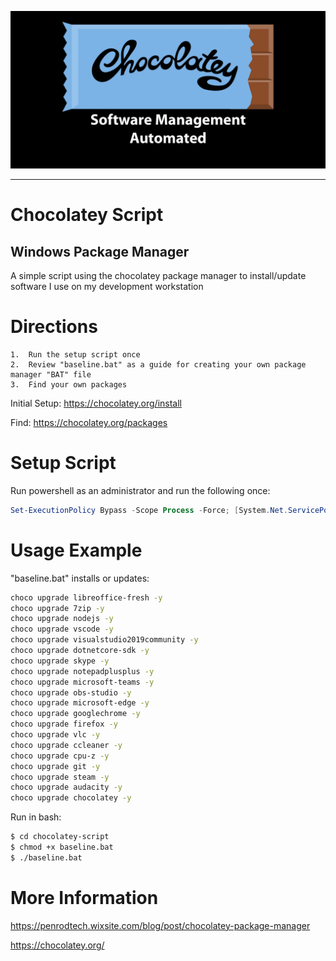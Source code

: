 ![Chocolatey Image](chocolatey-media.png)

---

# Chocolatey Script 
## Windows Package Manager
A simple script using the chocolatey package manager to install/update software I use on my development workstation

# Directions

    1.  Run the setup script once
    2.  Review "baseline.bat" as a guide for creating your own package manager "BAT" file
    3.  Find your own packages

Initial Setup: https://chocolatey.org/install

Find: https://chocolatey.org/packages


# Setup Script
Run powershell as an administrator and run the following once:
```powershell
Set-ExecutionPolicy Bypass -Scope Process -Force; [System.Net.ServicePointManager]::SecurityProtocol = [System.Net.ServicePointManager]::SecurityProtocol -bor 3072; iex ((New-Object System.Net.WebClient).DownloadString('https://chocolatey.org/install.ps1'))
```
# Usage Example
"baseline.bat" installs or updates:
```bash
choco upgrade libreoffice-fresh -y
choco upgrade 7zip -y
choco upgrade nodejs -y
choco upgrade vscode -y
choco upgrade visualstudio2019community -y
choco upgrade dotnetcore-sdk -y
choco upgrade skype -y
choco upgrade notepadplusplus -y
choco upgrade microsoft-teams -y
choco upgrade obs-studio -y
choco upgrade microsoft-edge -y
choco upgrade googlechrome -y
choco upgrade firefox -y
choco upgrade vlc -y
choco upgrade ccleaner -y
choco upgrade cpu-z -y
choco upgrade git -y
choco upgrade steam -y
choco upgrade audacity -y
choco upgrade chocolatey -y
```

Run in bash:
```bash
$ cd chocolatey-script
$ chmod +x baseline.bat
$ ./baseline.bat
```

# More Information

https://penrodtech.wixsite.com/blog/post/chocolatey-package-manager

https://chocolatey.org/